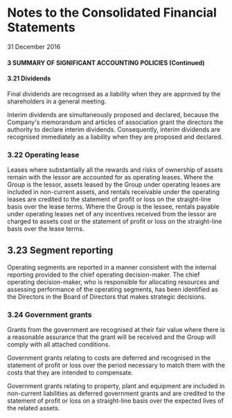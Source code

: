 # Notes to the Consolidated Financial Statements

31 December 2016

#### 3 **SUMMARY OF SIGNIFICANT ACCOUNTING POLICIES (Continued)**

#### 3.21 Dividends

Final dividends are recognised as a liability when they are approved by the shareholders in a general meeting.

Interim dividends are simultaneously proposed and declared, because the Company's memorandum and articles of association grant the directors the authority to declare interim dividends. Consequently, interim dividends are recognised immediately as a liability when they are proposed and declared.

### 3.22 Operating lease

Leases where substantially all the rewards and risks of ownership of assets remain with the lessor are accounted for as operating leases. Where the Group is the lessor, assets leased by the Group under operating leases are included in non-current assets, and rentals receivable under the operating leases are credited to the statement of profit or loss on the straight-line basis over the lease terms. Where the Group is the lessee, rentals payable under operating leases net of any incentives received from the lessor are charged to assets cost or the statement of profit or loss on the straight-line basis over the lease terms.

## 3.23 Segment reporting

Operating segments are reported in a manner consistent with the internal reporting provided to the chief operating decision-maker. The chief operating decision-maker, who is responsible for allocating resources and assessing performance of the operating segments, has been identified as the Directors in the Board of Directors that makes strategic decisions.

### 3.24 Government grants

Grants from the government are recognised at their fair value where there is a reasonable assurance that the grant will be received and the Group will comply with all attached conditions.

Government grants relating to costs are deferred and recognised in the statement of profit or loss over the period necessary to match them with the costs that they are intended to compensate.

Government grants relating to property, plant and equipment are included in non-current liabilities as deferred government grants and are credited to the statement of profit or loss on a straight-line basis over the expected lives of the related assets.
